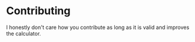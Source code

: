 # Contributing

I honestly don't care how you contribute as long as it is valid and improves the calculator.
